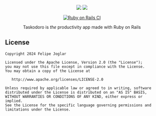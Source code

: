 <p align="center">
    <img src="https://user-images.githubusercontent.com/6813924/282821898-e5d5e025-f827-439c-9ff5-262ebdb613bf.svg#gh-light-mode-only" />
    <img src="https://user-images.githubusercontent.com/6813924/282821881-7cfac47b-bb24-4db2-bb33-e994235cb027.svg#gh-dark-mode-only" />
</p>

<p align="center">
        <a href="https://github.com/felipejoglar/taskodoro/actions/workflows/rails_ci.yml"><img src="https://github.com/felipejoglar/taskodoro/actions/workflows/rails_ci.yml/badge.svg" alt="Ruby on Rails CI" /></a>
</p>

<p align="center">
    Taskodoro is <i>the</i> productivity app made with Ruby on Rails
</p>

## License

```
Copyright 2024 Felipe Joglar

Licensed under the Apache License, Version 2.0 (the "License");
you may not use this file except in compliance with the License.
You may obtain a copy of the License at

   http://www.apache.org/licenses/LICENSE-2.0

Unless required by applicable law or agreed to in writing, software
distributed under the License is distributed on an "AS IS" BASIS,
WITHOUT WARRANTIES OR CONDITIONS OF ANY KIND, either express or implied.
See the License for the specific language governing permissions and
limitations under the License.
```
